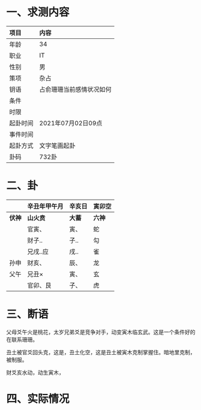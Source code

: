 # 一、求测内容

| 项目     | 内容                     |
| :------- | :----------------------- |
| 年龄     | 34                       |
| 职业     | IT                       |
| 性别     | 男                       |
| 策项     | 杂占                     |
| 钥语     | 占俞珊珊当前感情状况如何 |
| 条件     |                          |
| 时限     |                          |
| 起卦时间 | 2021年07月02日09点       |
| 事件时间 |                          |
| 起卦方式 | 文字笔画起卦             |
| 卦码     | 732卦                    |

# 二、卦

|                | 辛丑年甲午月     | 辛亥日         | 寅卯空         |
| :------------- | :--------------- | :------------- | :------------- |
| **伏神** | **山火贲** | **大蓄** | **六神** |
|                | 官寅、           | 寅、           | 蛇             |
|                | 财子..           | 子..           | 勾             |
|                | 兄戌..应         | 戌..           | 雀             |
| 孙申           | 财亥、           | 辰、           | 龙             |
| 父午           | 兄丑×           | 寅、           | 玄             |
|                | 官卯、艮         | 子、           | 虎             |

# 三、断语

父母爻午火是桃花，太岁兄弟爻是竞争对手，动变寅木临玄武。这是一个条件好的在联系珊珊。

丑土被官爻回头克，这是，丑土化空，这是丑土被寅木克制掌握住。暗地里克制，被制服。

财爻亥水动，动生寅木，

# 四、实际情况
